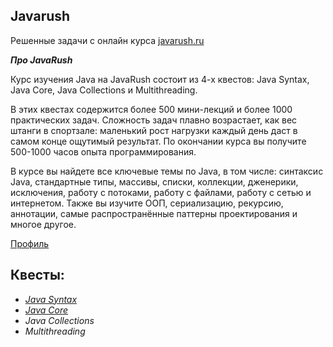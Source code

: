 ## Javarush

Решенные задачи с онлайн курса [javarush.ru](https://javarush.ru/)

__*Про JavaRush*__

Курс изучения Java на JavaRush состоит из 4-х квестов: Java Syntax, Java Core, Java Collections и Multithreading.

В этих квестах содержится более 500 мини-лекций и более 1000 практических задач. Сложность задач плавно возрастает, как вес штанги в спортзале: маленький рост нагрузки каждый день даст в самом конце ощутимый результат. По окончании курса вы получите 500-1000 часов опыта программирования.

В курсе вы найдете все ключевые темы по Java, в том числе: синтаксис Java, стандартные типы, массивы, списки, коллекции, дженерики, исключения, работу с потоками, работу с файлами, работу с сетью и интернетом. Также вы изучите ООП, сериализацию, рекурсию, аннотации, самые распространённые паттерны проектирования и многое другое.

[Профиль](https://javarush.ru/users/1539286)

## Квесты:
* *[Java Syntax](1.JavaSyntax/src/com)*
* *[Java Core](2.JavaCore/src/com)*
* *Java Collections*
* *Multithreading*
